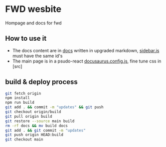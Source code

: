 # FWD wesbite
Hompage and docs for fwd

## How to use it
- The docs content are in [docs](docs) written in upgraded markdown, [sidebar.js](sidebar.js) must have the same id's
- The main page is in a psudo-react [docusaurus.config.js](docusaurus.config.js), fine tune css in [src]

## build & deploy process
```bash
git fetch origin
npm install
npm run build
git add . && commit -m "updates" && git push 
git checkout origin/build
git pull origin build
git restore --source main build
rm -rf docs && mv build docs
git add . && git commit -m "updates"
git push origin HEAD:build
git checkout main
```

